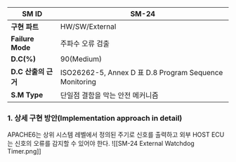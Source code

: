 
| **SM ID**          | SM-24                                                 |
| ------------------ | ----------------------------------------------------- |
| **구현 파트**          | HW/SW/External                                        |
| **Failure Mode**   | 주파수 오류 검출                                             |
| **D.C(%)**         | 90(Medium)                                            |
| **D.C** **산출의 근거** | ISO26262-5, Annex D 표 D.8 Program Sequence Monitoring |
| **S.M Type**       | 단일점 결함을 막는 안전 메커니즘                                    |
### 1. 상세 구현 방안(Implementation approach in detail)
APACHE6는 상위 시스템 레벨에서 정의된 주기로 신호를 출력하고 외부 HOST ECU는 신호의 오류를 감지할 수 있어야 한다.
![[SM-24 External Watchdog Timer.png]]